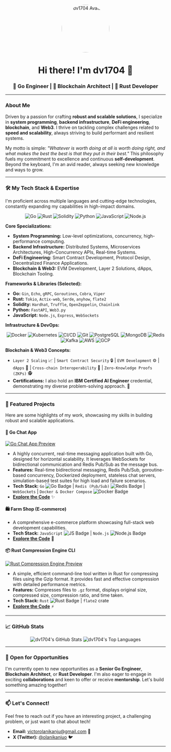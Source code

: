 <div align="center">
 <img src="https://files.oaiusercontent.com/file-0000000073bc622fa748ef8629185d22" width="150px" alt="dv1704 Avatar" style="border-radius:50%">
  <h1>Hi there! I'm dv1704 👋</h1>
  <h3>🚀  Go Engineer | 🧠 Blockchain Architect | 🦀 Rust Developer</h3>
</div>

---

### About Me

Driven by a passion for crafting **robust and scalable solutions**, I specialize in **system programming**, **backend infrastructure**, **DeFi engineering**, **blockchain**, and **Web3**. I thrive on tackling complex challenges related to **speed and scalability**, always striving to build performant and resilient systems.

My motto is simple: *"Whatever is worth doing at all is worth doing right, and what makes the best the best is that they put in their best."* This philosophy fuels my commitment to excellence and continuous **self-development**. Beyond the keyboard, I'm an avid reader, always seeking new knowledge and ways to grow.

---

### 🛠️ My Tech Stack & Expertise

I'm proficient across multiple languages and cutting-edge technologies, constantly expanding my capabilities in high-impact domains.

<p align="center">
  <img src="https://img.shields.io/badge/Go-00ADD8?style=for-the-badge&logo=go&logoColor=white" alt="Go" />
  <img src="https://img.shields.io/badge/Rust-000000?style=for-the-badge&logo=rust&logoColor=white" alt="Rust" />
  <img src="https://img.shields.io/badge/Solidity-363636?style=for-the-badge&logo=solidity&logoColor=white" alt="Solidity" />
  <img src="https://img.shields.io/badge/Python-3776AB?style=for-the-badge&logo=python&logoColor=white" alt="Python" />
  <img src="https://img.shields.io/badge/JavaScript-F7DF1E?style=for-the-badge&logo=javascript&logoColor=black" alt="JavaScript" />
  <img src="https://img.shields.io/badge/Node.js-339933?style=for-the-badge&logo=node.js&logoColor=white" alt="Node.js" />
</p>

**Core Specializations:**
* **System Programming:** Low-level optimizations, concurrency, high-performance computing.
* **Backend Infrastructure:** Distributed Systems, Microservices Architectures, High-Concurrency APIs, Real-time Systems.
* **DeFi Engineering:** Smart Contract Development, Protocol Design, Decentralized Finance Applications.
* **Blockchain & Web3:** EVM Development, Layer 2 Solutions, dApps, Blockchain Tooling.

**Frameworks & Libraries (Selected):**
* **Go:** `Gin`, `Echo`, `gRPC`, `Goroutines`, `Cobra`, `Viper`
* **Rust:** `Tokio`, `Actix-web`, `Serde`, `anyhow`, `flate2`
* **Solidity:** `Hardhat`, `Truffle`, `OpenZeppelin`, `Chainlink`
* **Python:** `FastAPI`, `Web3.py`
* **JavaScript:** `Node.js`, `Express`, `WebSockets`

**Infrastructure & DevOps:**
<p align="center">
  <img src="https://img.shields.io/badge/Docker-2496ED?style=for-the-badge&logo=docker&logoColor=white" alt="Docker" />
  <img src="https://img.shields.io/badge/Kubernetes-326CE5?style=for-the-badge&logo=kubernetes&logoColor=white" alt="Kubernetes" />
  <img src="https://img.shields.io/badge/CI/CD-orange?style=for-the-badge" alt="CI/CD" />
  <img src="https://img.shields.io/badge/Git-F05032?style=for-the-badge&logo=git&logoColor=white" alt="Git" />
  <img src="https://img.shields.io/badge/PostgreSQL-4169E1?style=for-the-badge&logo=postgresql&logoColor=white" alt="PostgreSQL" />
  <img src="https://img.shields.io/badge/MongoDB-47A248?style=for-the-badge&logo=mongodb&logoColor=white" alt="MongoDB" />
  <img src="https://img.shields.io/badge/Redis-DC382D?style=for-the-badge&logo=redis&logoColor=white" alt="Redis" />
  <img src="https://img.shields.io/badge/Kafka-231F20?style=for-the-badge&logo=apachekafka&logoColor=white" alt="Kafka" />
  <img src="https://img.shields.io/badge/AWS-232F3E?style=for-the-badge&logo=amazon-aws&logoColor=white" alt="AWS" />
  <img src="https://img.shields.io/badge/GCP-4285F4?style=for-the-badge&logo=google-cloud&logoColor=white" alt="GCP" />
</p>

**Blockchain & Web3 Concepts:**
* `Layer 2 Scaling` 📈 | `Smart Contract Security` 🔒 | `EVM Development` ⚙️ | `dApps` 🔗 | `Cross-chain Interoperability` 🌉 | `Zero-Knowledge Proofs (ZKPs)` 🕵️
* **Certifications:** I also hold an **IBM Certified AI Engineer** credential, demonstrating my diverse problem-solving approach. 🤖

---

### 🚀 Featured Projects

Here are some highlights of my work, showcasing my skills in building robust and scalable applications.

#### 💬 Go Chat App
[![Go Chat App Preview](https://github.com/Dv1704/chatapp/assets/75949503/d910a3ac-17c3-4217-ac3e-90f7f18b14a0)](https://github.com/Dv1704/chatapp)
* A highly concurrent, real-time messaging application built with Go, designed for horizontal scalability. It leverages WebSockets for bidirectional communication and Redis Pub/Sub as the message bus.
* **Features:** Real-time bidirectional messaging, Redis Pub/Sub, goroutine-based concurrency, Dockerized deployment, stateless chat servers, simulation-based test suites for high load and failure scenarios.
* **Tech Stack:** `Go` <img src="https://img.shields.io/badge/Go-00ADD8?style=flat-square&logo=go&logoColor=white" alt="Go Badge" /> | `Redis (Pub/Sub)` <img src="https://img.shields.io/badge/Redis-DC382D?style=flat-square&logo=redis&logoColor=white" alt="Redis Badge" /> | `WebSockets` | `Docker & Docker Compose` <img src="https://img.shields.io/badge/Docker-2496ED?style=flat-square&logo=docker&logoColor=white" alt="Docker Badge" />
* **[Explore the Code](https://github.com/Dv1704/chatapp)** ✨

#### 🛍️ Farm Shop (E-commerce)
* A comprehensive e-commerce platform showcasing full-stack web development capabilities.
* **Tech Stack:** `JavaScript` <img src="https://img.shields.io/badge/JavaScript-F7DF1E?style=flat-square&logo=javascript&logoColor=black" alt="JS Badge" /> | `Node.js` <img src="https://img.shields.io/badge/Node.js-339933?style=flat-square&logo=node.js&logoColor=white" alt="Node.js Badge" />
* **[Explore the Code](https://github.com/Dv1704/farmshop)** 🛒

#### 📦 Rust Compression Engine CLI
[![Rust Compression Engine Preview](https://github.com/Dv1704/compression_engine/assets/75949503/6e885d51-6101-4475-8167-7b649d606132)](https://github.com/Dv1704/compression_engine)
* A simple, efficient command-line tool written in Rust for compressing files using the Gzip format. It provides fast and effective compression with detailed performance metrics.
* **Features:** Compresses files to `.gz` format, displays original size, compressed size, compression ratio, and time taken.
* **Tech Stack:** `Rust` <img src="https://img.shields.io/badge/Rust-000000?style=flat-square&logo=rust&logoColor=white" alt="Rust Badge" /> | `flate2` crate
* **[Explore the Code](https://github.com/Dv1704/compression_engine)** ⚡

---

### 📈 GitHub Stats

<p align="center">
  <img src="https://github-readme-stats.vercel.app/api?username=Dv1704&show_icons=true&theme=dark&include_all_commits=true&count_private=true&hide_border=true" alt="dv1704's GitHub Stats" />
  <img src="https://github-readme-stats.vercel.app/api/top-langs/?username=Dv1704&layout=compact&theme=dark&hide_border=true" alt="dv1704's Top Languages" />
</p>

---

### 🤝 Open for Opportunities

I'm currently open to new opportunities as a **Senior Go Engineer**, **Blockchain Architect**, or **Rust Developer**. I'm also eager to engage in exciting **collaborations** and keen to offer or receive **mentorship**. Let's build something amazing together!

---

### 📫 Let's Connect!

Feel free to reach out if you have an interesting project, a challenging problem, or just want to chat about tech!

* **Email:** [victorolanikanju@gmail.com](mailto:victorolanikanju@gmail.com) 📧
* **X (Twitter):** [@olanikanjuo](https://x.com/olanikanjuo) 🐦

---
